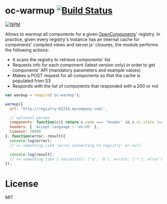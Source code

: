 oc-warmup [![Build Status](https://secure.travis-ci.org/matteofigus/oc-warmup.png?branch=master)](http://travis-ci.org/matteofigus/oc-warmup)
===============

[![NPM](https://nodei.co/npm/oc-warmup.png?downloads=true)](https://npmjs.org/package/oc-warmup)

Allows to warmup all components for a given [OpenComponents](https://github.com/opentable/oc)' registry. In practice, given every registry's instance has an internal cache for components' compiled views and server.js' closures, the module performs the following actions:

* It scans the registry to retrieve components' list
* Requests info for each component (latest version only) in order to get components' API (mandatory parameters and example values)
* Makes a POST request for all components so that the cache is populated from S3
* Responds with the list of components that responded with a 200 or not

```js
var warmup = require('oc-warmup');

warmup({
  url: 'http://registry-01234.mycompany.com/',

  // optional params
  components: function(c){ return c.name === 'header' && c.oc.state !== 'deprecated'; },
  headers: { 'accept-language': 'en-US' },
  timeout: 20000
}, function(error, result){
  console.log(error);
  // => something like 'error connecting to registry' or null

  console.log(result);
  // => something like { successful: ['a', 'b'], errors: ['* c: error blabla (500)']}
});
```

# License
MIT
